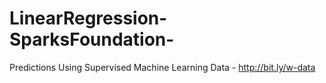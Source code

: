 # LinearRegression-SparksFoundation-
Predictions Using Supervised Machine Learning
Data - http://bit.ly/w-data
